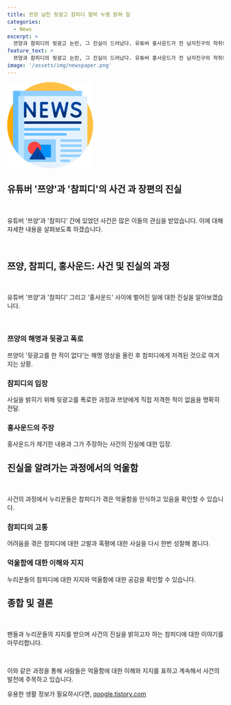 ```yaml
---
title: 쯔양 남친 뒷광고 참피디 협박 누명 밝혀 일
categories:
  - News
excerpt: >
  쯔양과 참피디의 뒷광고 논란, 그 진실이 드러났다. 유튜버 홍사운드가 전 남자친구의 착취와 사건의 진실을 고백했으며, 참피디와 쯔양의 갈등과 협박 내용이 공개되었다. 참피디는 쯔양을 돕기로 하고, 사과 방송을 진행했지만 악플과 비난에 시달렸다. 이에 누리꾼들은 참피디를 응원하는 목소리를 높였다. 녹취록으로도 공개된 쯔양과 참피디의 대화는 누리꾼들에게 새로운 시선을 제시하고 있다. #쯔양 #홍사운드 #참피디 #뒷광고논란
feature_text: >
  쯔양과 참피디의 뒷광고 논란, 그 진실이 드러났다. 유튜버 홍사운드가 전 남자친구의 착취와 사건의 진실을 고백했으며, 참피디와 쯔양의 갈등과 협박 내용이 공개되었다. 참피디는 쯔양을 돕기로 하고, 사과 방송을 진행했지만 악플과 비난에 시달렸다. 이에 누리꾼들은 참피디를 응원하는 목소리를 높였다. 녹취록으로도 공개된 쯔양과 참피디의 대화는 누리꾼들에게 새로운 시선을 제시하고 있다. #쯔양 #홍사운드 #참피디 #뒷광고논란
image: '/assets/img/newspaper.png'
---
```


<p><img src="/assets/img/newspaper.png" alt="kimp 속보" /></p>

<h2 data-ke-size="size26">유튜버 '쯔양'과 '참피디'의 사건 과 장편의 진실</h2>

<p data-ke-size="size16">&nbsp;</p>

<p>유튜버 '쯔양'과 '참피디' 간에 있었던 사건은 많은 이들의 관심을 받았습니다. 이에 대해 자세한 내용을 살펴보도록 하겠습니다.</p>

<p data-ke-size="size16">&nbsp;</p>

<h2 data-ke-size="size24">쯔양, 참피디, 홍사운드: 사건 및 진실의 과정</h2>

<p data-ke-size="size16">&nbsp;</p>

<p>유튜버 '쯔양'과 '참피디' 그리고 '홍사운드' 사이에 벌어진 일에 대한 진실을 알아보겠습니다.</p>

<p data-ke-size="size16">&nbsp;</p>

<h3 data-ke-size="size20">쯔양의 해명과 뒷광고 폭로</h3>

<p data-ke-size="size16">쯔양이 '뒷광고를 한 적이 없다'는 해명 영상을 올린 후 참피디에게 저격된 것으로 여겨지는 상황.</p>

<h3 data-ke-size="size20">참피디의 입장</h3>

<p data-ke-size="size16">사실을 밝히기 위해 뒷광고를 폭로한 과정과 쯔양에게 직접 저격한 적이 없음을 명확히 전달.</p>

<h3 data-ke-size="size20">홍사운드의 주장</h3>

<p data-ke-size="size16">홍사운드가 제기한 내용과 그가 주장하는 사건의 진실에 대한 입장.</p>

<h2 data-ke-size="size24">진실을 알려가는 과정에서의 억울함</h2>

<p data-ke-size="size16">&nbsp;</p>

<p>사건의 과정에서 누리꾼들은 참피디가 겪은 억울함을 인식하고 있음을 확인할 수 있습니다.</p>

<h3 data-ke-size="size20">참피디의 고통</h3>

<p data-ke-size="size16">어려움을 겪은 참피디에 대한 고발과 혹평에 대한 사실을 다시 한번 성찰해 봅니다.</p>

<h3 data-ke-size="size20">억울함에 대한 이해와 지지</h3>

<p data-ke-size="size16">누리꾼들의 참피디에 대한 지지와 억울함에 대한 공감을 확인할 수 있습니다.</p>

<h2 data-ke-size="size24">종합 및 결론</h2>

<p data-ke-size="size16">&nbsp;</p>

<p>팬들과 누리꾼들의 지지를 받으며 사건의 진실을 밝히고자 하는 참피디에 대한 이야기를 마무리합니다.</p>

<p data-ke-size="size16">&nbsp;</p>

<p>이와 같은 과정을 통해 사람들은 억울함에 대한 이해와 지지를 표하고 계속해서 사건의 발전에 주목하고 있습니다.</p>
유용한 생활 정보가 필요하시다면, <a href="https://qoogle.tistory.com" rel="dofollow">qoogle.tistory.com</a>


